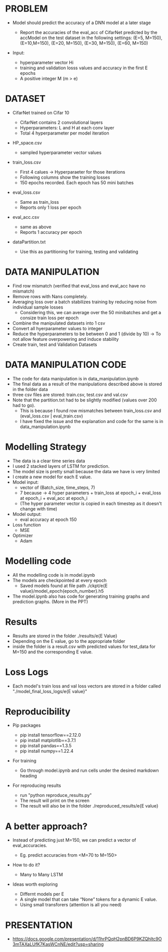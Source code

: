 # PROBLEM

- Model should predict the accuracy of a DNN model at a later stage
    - Report the accuracies of the eval_acc of CifarNet predicted by the accModel on the test dataset in the following settings: (E=5, M=150), (E=10,M=150), (E=20, M=150), (E=30, M=150), (E=60, M=150)

- Input:
    - hyperparameter vector Hi   
    - training and validation losss values and accuracy in the first E epochs
    - A positive integer M (m > e)


# DATASET

- CifarNet trained on Cifar 10
    - CifarNet contains 2 convolutional layers
    - Hyperparameters: L and H at each conv layer
    - Total 4 hyperparameter per model iteration

- HP_space.csv
    - sampled hyperparameter vector values

- train_loss.csv
    - First 4 calues -> Hyperparaeter for those iterations
    - Following columns show the training losses
    - 150 epochs recorded. Each epoch has 50 mini batches

- eval_loss.csv
    - Same as train_loss
    - Reports only 1 loss per epoch

- eval_acc.csv
    - same as above
    - Reports 1 accuracy per epoch

- dataPartition.txt
    - Use this as partitioning for training, testing and validating

# DATA MANIPULATION
- Find row mismatch (verified that eval_loss and eval_acc have no mismatch)
- Remove rows with Nans completely.
- Averaging loss over a batch stabilizes training by reducing noise from individual sample losses
    - Considering this, we can average over the 50 minibatches and get a consize train loss per epoch
- Combine the manipulated datasets into 1 csv
- Convert all hyerparameter values to integer
- Reduce the hyperparameters to be between 0 and 1 (divide by 10) -> To not allow feature overpowering and induce stability
- Create train, test and Validation Datasets

# DATA MANIPULATION CODE
- The code for data manipulation is in data_manipulation.ipynb
- The final data as a result of the manipulations described above is stored in the folder data
- three csv files are stored: train.csv, test.csv and val.csv
- Note that the partition.txt had to be slightly modified (values over 200 had to go).
    - This is because I found row mismatches between train_loss.csv and (eval_loss.csv | eval_train.csv)
    - I have fixed the issue and the explanation and code for the same is in data_manipulation.ipynb

# Modelling Strategy
- The data is a clear time series data
- I used 2 stacked layers of LSTM for prediction.
- The model size is pretty small because the data we have is very limited
- I create a new model for each E value.
- Model input:
    - vector of (Batch_size, time_steps, 7)
    - 7 because -> 4 hyper parameters + train_loss at epoch_i + eval_loss at epoch_i + eval_acc at epoch_i
    - (The hyper parameter vector is copied in each timestep as it doesn't change with time)
- Model output:
    - eval accuracy at epoch 150
- Loss function
    - MSE
- Optimizer
    - Adam

# Modelling code
- All the modelling code is in model.ipynb
- The models are checkpointed at every epoch
    - Saved models found at file path ./ckpt/e{E value}/model_epoch{epoch_number}.h5
- The model.ipynb also has code for generating training graphs and prediction graphs. (More in the PPT)

# Results
- Results are stored in the folder ./results/e{E Value}
- Depending on the E value, go to the appropriate folder
- inside the folder is a result.csv with predicted values for test_data for M=150 and the corresponding E value.

# Loss Logs
- Each model's train loss and val loss vectors are stored in a folder called "./model_final_loss_logs/e{E value}"

# Reproducibility
- Pip packages
    - pip install tensorflow==2.12.0
    - pip install matplotlib==3.7.1
    - pip install pandas==1.3.5
    - pip install numpy==1.22.4

- For training
    - Go through model.ipynb and run cells under the desired markdown heading

- For reproducing results
    - run "python reproduce_results.py"
    - The result will print on the screen
    - The result will also be in the folder ./reproduced_results/e{E value}

# A better approach?
- Instead of predicting just M=150, we can predict a vector of eval_accuracies.
    - Eg. predict accuracies from <M=70 to M=150>

- How to do it?
    - Many to Many LSTM

- Ideas worth exploring
    - Differnt models per E
    - A single model that can take “None” tokens for a dynamic E value.
    - Using small transforers (attention is all you need)

# PRESENTATION
- https://docs.google.com/presentation/d/11hrPQqH2pnBD6P9KZQhltc9O3mTAXaLUfK7KasWCnNE/edit?usp=sharing